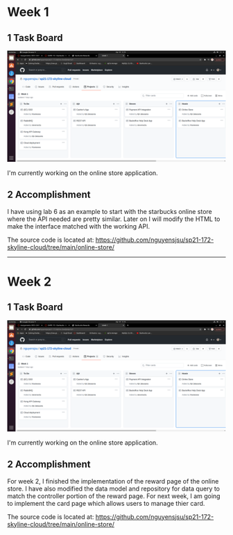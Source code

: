 
# Week 1

## 1 Task Board

![card](images/howie/board.png)

I'm currently working on the online store application.

## 2 Accomplishment

I have using lab 6 as an example to start with the starbucks online store where the API needed are pretty similar. Later on I will modify the HTML to make the interface matched with the working API. 

The source code is located at: https://github.com/nguyensjsu/sp21-172-skyline-cloud/tree/main/online-store/

---
# Week 2

## 1 Task Board

![board](images/howie/board.png)

I'm currently working on the online store application.

## 2 Accomplishment

For week 2, I finished the implementation of the reward page of the online store. I have also modified the data model and repository for data query to match the controller portion of the reward page. For next week, I am going to implement the card page which allows users to manage thier card.

The source code is located at: https://github.com/nguyensjsu/sp21-172-skyline-cloud/tree/main/online-store/

